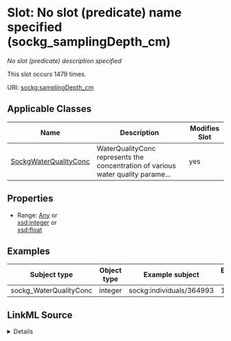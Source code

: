 

# Slot: No slot (predicate) name specified (sockg_samplingDepth_cm)


_No slot (predicate) description specified_






This slot occurs 1479 times.


URI: [sockg:samplingDepth_cm](https://idir.uta.edu/sockg-ontology/docs/samplingDepth_cm)



<!-- no inheritance hierarchy -->





## Applicable Classes

| Name | Description | Modifies Slot |
| --- | --- | --- |
| [SockgWaterQualityConc](../classes/SockgWaterQualityConc.md) | WaterQualityConc represents the concentration of various water quality parame... |  yes  |







## Properties

* Range: [Any](../classes/Any.md)&nbsp;or&nbsp;<br />[xsd:integer](http://www.w3.org/2001/XMLSchema#integer)&nbsp;or&nbsp;<br />[xsd:float](http://www.w3.org/2001/XMLSchema#float)






## Examples

| Subject type | Object type | Example subject | Example object | Occurrences |
| --- | --- | --- | --- | --- |
| sockg_WaterQualityConc | integer | sockg:individuals/364993 | 120 | 1479 |




## LinkML Source

<details>

```yaml
name: sockg_samplingDepth_cm
annotations:
  count:
    tag: count
    value: 1479
description: No slot (predicate) description specified
title: No slot (predicate) name specified
examples:
- object:
    example_object: '120'
    example_object_type: integer
    example_predicate: sockg:samplingDepth_cm
    example_subject: sockg:individuals/364993
    example_subject_type: sockg_WaterQualityConc
from_schema: soc-kg
rank: 1000
slot_uri: sockg:samplingDepth_cm
alias: sockg_samplingDepth_cm
domain_of:
- sockg_WaterQualityConc
union_of:
- '{''domain'': ''sockg_WaterQualityArea''}'
- '{''domain'': ''sockg_WaterQualityConc''}'
range: Any
any_of:
- range: integer
- range: float

```
</details>